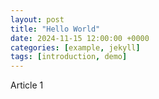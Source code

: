 ```yaml
---
layout: post
title: "Hello World"
date: 2024-11-15 12:00:00 +0000
categories: [example, jekyll]
tags: [introduction, demo]
---
```


Article 1